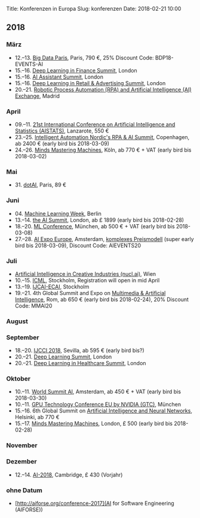 Title: Konferenzen in Europa
Slug: konferenzen
Date: 2018-02-21 10:00

## 2018

### März

- 12.–13. [Big Data Paris](https://www.bigdataparis.com/), Paris, 790 €, 25% Discount Code: BDP18-EVENTS-AI
- 15.–16. [Deep Learning in Finance Summit](https://www.re-work.co/events/deep-learning-in-finance-summit-london-2018), London
- 15.–16. [AI Assistant Summit](https://www.re-work.co/events/ai-assistant-summit-london-2018), London
- 15.–16. [Deep Learning in Retail & Advertising Summit](https://www.re-work.co/events/deep-learning-in-retail-summit-london-2018), London
- 20.–21. [Robotic Process Automation (RPA) and Artificial Intelligence (AI) Exchange](https://rpaandaiexchangeeu.iqpc.co.uk/), Madrid

### April

- 09.–11. [21st International Conference on Artificial Intelligence and Statistics (AISTATS)](http://www.aistats.org/), Lanzarote, 550 €
- 23.–25. [Intelligent Automation Nordic's RPA & AI Summit](https://rpanordics.iqpc.co.uk/), Copenhagen, ab 2400 € (early bird bis 2018-03-09)
- 24.–26. [Minds Mastering Machines](https://www.m3-konferenz.de/), Köln, ab 770 € + VAT (early bird bis 2018-03-02)


### Mai

- 31\. [dotAI](https://2018.dotai.io/), Paris, 89 €


### Juni

- 04\. [Machine Learning Week](https://www.miesummit.com/), Berlin
- 13.–14. [the AI Summit](https://theaisummit.com/london/), London, ab £ 1899 (early bird bis 2018-02-28)
- 18.–20. [ML Conference](https://mlconference.ai/), München, ab 500 € + VAT (early bird bis 2018-03-08)
- 27.–28. [AI Expo Europe](https://www.ai-expo.net/europe/), Amsterdam, [komplexes Preismodell](https://gateway.ai-expo.net/europe/central-grid/register/) (super early bird bis 2018-03-09), Discount Code: AIEVENTS20


### Juli

- [Artificial Intelligence in Creative Industries (nucl.ai)](http://events.nucl.ai/), Wien
- 10.–15. [ICML](https://icml.cc/), Stockholm, Registration will open in mid April
- 13.–19. [IJCAI-ECAI](https://www.ijcai-18.org/), Stockholm
- 19.–21. 4th Global Summit and Expo on [Multimedia & Artificial Intelligence](https://multimedia.global-summit.com/), Rom, ab 650 € (early bird bis 2018-02-24), 20% Discount Code: MMAI20


### August


### September

- 18.–20. [IJCCI 2018](http://www.ijcci.org/), Sevilla, ab 595 € (early bird bis?)
- 20.–21. [Deep Learning Summit](https://www.re-work.co/events/deep-learning-summit-london-2018), London
- 20.–21. [Deep Learning in Healthcare Summit](https://www.re-work.co/events/deep-learning-in-healthcare-summit-london-2018), London


### Oktober

- 10.–11. [World Summit AI](http://worldsummit.ai/), Amsterdam, ab 450 € + VAT (early bird bis 2018-03-30)
- 10.–11. [GPU Technology Conference EU by NVIDIA (GTC)](https://www.gputechconf.eu/), München
- 15.–16. 6th Global Summit on [Artificial Intelligence and Neural Networks](https://neuralnetworks.conferenceseries.com/), Helsinki, ab 770 €
- 15.–17. [Minds Mastering Machines](https://www.mcubed.london/), London, £ 500 (early bird bis 2018-02-28)


### November


### Dezember

- 12.–14. [AI-2018](http://www.bcs-sgai.org/ai2018/), Cambridge, £ 430 (Vorjahr)


### ohne Datum

- [http://aiforse.org/conference-2017](AI for Software Engineering (AIFORSE))
